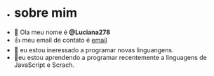 - # sobre mim
-  👋 Ola meu nome é **@Luciana278**
- :+1: meu email de contato é [email](luciana.vitoria.silva@escola.pr.gov.br)
- 👀 eu estou ineressado a programar novas linguangens.
-  🌱eu estou aprendendo a programar recentemente a linguagens de JavaScript e Scrach.




